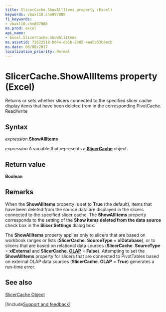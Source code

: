 ```yaml
---
title: SlicerCache.ShowAllItems property (Excel)
keywords: vbaxl10.chm897088
f1_keywords:
- vbaxl10.chm897088
ms.prod: excel
api_name:
- Excel.SlicerCache.ShowAllItems
ms.assetid: 72622510-b644-db1b-2905-4eaba53b0ecb
ms.date: 06/08/2017
localization_priority: Normal
---
```



# SlicerCache.ShowAllItems property (Excel)

Returns or sets whether slicers connected to the specified slicer cache display items that have been deleted from in the corresponding PivotCache. Read/write


## Syntax

_expression_.**ShowAllItems**

_expression_ A variable that represents a **[SlicerCache](Excel.SlicerCache.md)** object.


## Return value

 **Boolean**


## Remarks

When the  **ShowAllItems** property is set to **True** (the default), items that have been deleted from the source data are displayed in the slicers connected to the specified slicer cache. The **ShowAllItems** property corresponds to the setting of the **Show items deleted from the data source** check box in the **Slicer Settings** dialog box.

The  **ShowAllItems** property applies only to slicers that are based on workbook ranges or lists (**SlicerCache**. **SourceType** = **xlDatabase**), or to slicers that are based on relational data sources (**SlicerCache**. **SourceType** = **xlExternal** and **SlicerCache**. **[OLAP](Excel.SlicerCache.OLAP.md)** = **False**). Attempting to set the **ShowAllItems** property for slicers that are connected to PivotTables based on external OLAP data sources (**SlicerCache**. **OLAP** = **True**) generates a run-time error.


## See also


[SlicerCache Object](Excel.SlicerCache.md)

[!include[Support and feedback](~/includes/feedback-boilerplate.md)]